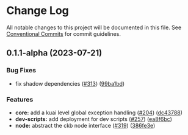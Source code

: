 # Change Log

All notable changes to this project will be documented in this file.
See [Conventional Commits](https://conventionalcommits.org) for commit guidelines.

## 0.1.1-alpha (2023-07-21)


### Bug Fixes

* fix shadow dependencies ([#313](https://github.com/ckb-js/kuai/issues/313)) ([99ba1bd](https://github.com/ckb-js/kuai/commit/99ba1bd693ad00965d5c512d9a869d6c34a26ff1))


### Features

* **core:** add a kuai level global exception handling ([#204](https://github.com/ckb-js/kuai/issues/204)) ([dc43788](https://github.com/ckb-js/kuai/commit/dc437887a33c943b7336576c544210e73cb6cabf))
* **dev-scripts:** add deployment for dev scripts ([#257](https://github.com/ckb-js/kuai/issues/257)) ([ea8f6bc](https://github.com/ckb-js/kuai/commit/ea8f6bc782b76740a5b16bbf6ad0abf42ea28765))
* **node:** abstract the ckb node interface ([#319](https://github.com/ckb-js/kuai/issues/319)) ([386fe3e](https://github.com/ckb-js/kuai/commit/386fe3ed8d0d669bb63d1ad78a08a6c5b1f69313))
